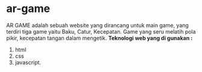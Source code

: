 # ar-game
AR GAME adalah sebuah website yang dirancang untuk main game, yang terdiri tiga game yaitu Baku, Catur, Kecepatan. Game yang seru melatih pola pikir, kecepatan tangan dalam mengetik. **Teknologi web yang di gunakan :**
1. html
2. css
3. javascript.
